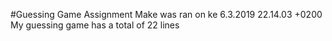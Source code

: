#Guessing Game Assignment
Make was ran on ke 6.3.2019 22.14.03 +0200
My guessing game has a total of 22 lines
